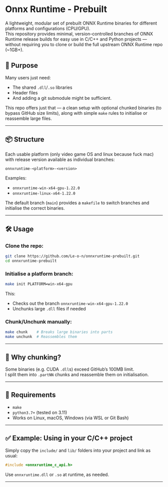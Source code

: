 # Onnx Runtime - Prebuilt

A lightweight, modular set of prebuilt ONNX Runtime binaries for different platforms and configurations (CPU/GPU).  
This repository provides minimal, version-controlled branches of ONNX Runtime release builds for easy use in C/C++ and Python projects — without requiring you to clone or build the full upstream ONNX Runtime repo (~1GB+).

## 🎯 Purpose

Many users just need:
- The shared `.dll`/`.so` libraries
- Header files
- And adding a git submodule might be sufficient.

This repo offers just that — a clean setup with optional chunked binaries (to bypass GitHub size limits), along with simple `make` rules to initialise or reassemble large files.

---

## 📦 Structure

Each usable platform (only video game OS and linux because fuck mac) with release version available as individual branches:
```
onnxruntime-<platform>-<version>
```

Examples:
- `onnxruntime-win-x64-gpu-1.22.0`
- `onnxruntime-linux-x64-1.22.0`

The default branch (`main`) provides a `makefile` to switch branches and initialise the correct binaries.

---

## 🛠 Usage

### Clone the repo:
```bash
git clone https://github.com/Le-o-n/onnxruntime-prebuilt.git
cd onnxruntime-prebuilt
```

### Initialise a platform branch:
```bash
make init PLATFORM=win-x64-gpu
```

This:
- Checks out the branch `onnxruntime-win-x64-gpu-1.22.0`
- Unchunks large `.dll` files if needed

### Chunk/Unchunk manually:
```bash
make chunk    # Breaks large binaries into parts
make unchunk  # Reassembles them
```

---

## 🧩 Why chunking?

Some binaries (e.g. CUDA `.dll`s) exceed GitHub’s 100MB limit.  
I split them into `.partNN` chunks and reassemble them on initialisation.

---

## 🧰 Requirements

- `make`
- `python3.7+` (tested on 3.11)
- Works on Linux, macOS, Windows (via WSL or Git Bash)

---

## ✅ Example: Using in your C/C++ project

Simply copy the `include/` and `lib/` folders into your project and link as usual:

```c
#include <onnxruntime_c_api.h>
```

Use `onnxruntime.dll` or `.so` at runtime, as needed.

---


